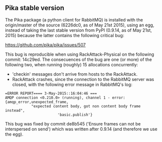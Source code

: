 Pika stable version
-------------------
The Pika package (a python client for RabbitMQ) is installed with the origin/master of the source (6226dc0, as of May 21st 2015), using an egg, instead of taking the last stable version from PyPI (0.9.14, as of May 21st, 2015) because the latter contains the following critical bug: 

https://github.com/pika/pika/issues/507

This bug is reproducible when using RackAttack-Physical on the following
commit: 14c29ed. The consecuences of the bug are one (or more) of the following
two, when running (roughly) 15 allocations concurrently:

* 'checkin' messages don't arrive from hosts to the RackAttack.
* RackAttack crashes, since the connection to the RabbitMQ server was closed,
  with the following error message in RabbitMQ's log:

```
=ERROR REPORT==== 3-May-2015::16:04:46 ===
AMQP connection <0.210.0> (running), channel 1 - error:
{amqp_error,unexpected_frame,
            "expected content body, got non content body frame instead",
                        'basic.publish'}
```

This bug was fixed by commit de8b545 ('Ensure frames can not be interspersed
on send') which was written after 0.9.14 (and therefore we use the egg).
